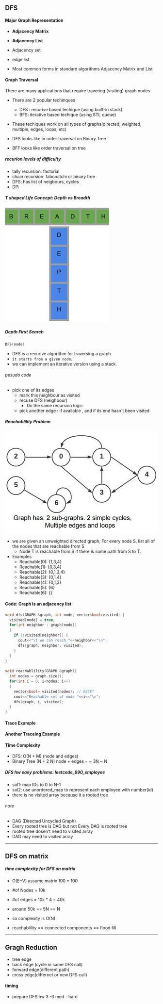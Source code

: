 ## DFS

#### Major Graph Representation

- **Adjacency Matrix**
- **Adjacency List**
- Adjacency set
- edge list

- Most common forms in standard algorithms Adjacency Matrix and List

#### Graph Traversal

There are many applications that require travering (visiting) graph nodes

- There are 2 popular techinques

  - DFS : recurive based techique (using built-in stack)
  - BFS: iterative based techique (using STL queue)

- These techiques work on all types of graphs(directed, weighted, multiple, edges, loops, etc)

- DFS looks like in order traversal on Binary Tree
- BFF looks like order traversal on tree

##### recurion levels of difficulty

- tally recursion: factorial
- chain recursion: fabonatchi or binary tree
- DFS: has list of neigbours, cycles
- DP:

##### T shaped Life Concept: Depth vs Breadth

![T-shaped](../../imgs/Tshaped.JPG)

##### Depth First Search

```cpp
DFS(node)
```

- DFS is a recurive algorithm for traversing a graph
- `it starts from a given node`.
- we can implement an iterative version using a stack.

###### pesudo code

- pick one of its edges
  - mark this neighbour as visited
  - recuse DFS (neighbour)
    - Do the same recursion logic
  - pick another edge : if available , and if its end hasn't been visited

##### Reachablility Problem

![reachablilty](../../imgs/reachablility.JPG)

- we are given an unweighted directed graph, For every node S, list all of the nodes that are reachable from S
  - Node T is reachable from S if there is some path from S to T.
- Examples
  - Reachable(0): {1,3,4}
  - Reachable(1): {0,3,4}
  - Reachable(2): {0,1,3,4}
  - Reachable(3): {0,1,4}
  - Reachable(4): {0,1,3}
  - Reachable(5): {6}
  - Reachable(6): {}

#### Code: Graph is an adjacency list

```cpp
void dfs(GRAPH &graph, int node, vector<bool>visited) {
  visited[node] = true;
  for(int neighbor : graph[node])
  {
    if (!visited[neighbor]) {
      cout<<"\t we can reach "<<neighbor<<"\n";
      dfs(graph, neighbor, visited);
    }
  }
}

void reachablility(GRAPH &graph){
  int nodes = graph.size();
  for(int i = 0; i<nodes; i++)
  {
    vector<bool> visited(nodes); // RESET
    cout<<"Reachable set of node "<<i<<"\n";
    dfs(graph, i, visited);
  }
}
```

#### Trace Example

#### Another Traceing Example

#### Time Complexity

- DFS: O(N + M) (node and edges)
- Binary Tree (N + 2 N) node + edges = ~ 3N ~ N

##### DFS hw easy problems: leetcode_690_employee

- sol1: map IDs to 0 to N-1
- sol2: use unordered_map to represent each employee with number(id)
- there is no visited array because it a rooted tree

###### note

- DAG (Directed Uncycled Graph)
- Every rooted tree is DAG but not Every DAG is rooted tree
- rooted tree dosen't need to visited array
- DAG may need to visited array

---

## DFS on matrix

##### time complexity for DFS on matrix

- O(E+V) assume matrix 100 \* 100
- #of Nodes = 10k
- #of edges = 10k \* 4 = 40k
- around 50k == 5N == N
- so complexity is O(N)

- reachablility == connected components == flood fill

---

## Gragh Reduction

- tree edge
- back edge (cycle in same DFS call)
- forward edge(different path)
- cross edge(differnet or new DFS call)

#### timing

- prepare DFS hw 3 -3 med - hard
